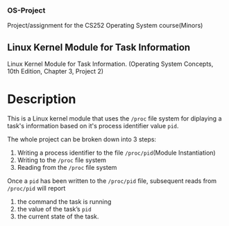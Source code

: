 ### OS-Project
Project/assignment for the CS252 Operating System course(Minors)
## Linux Kernel Module for Task Information
Linux Kernel Module for Task Information. (Operating System Concepts, 10th Edition, Chapter 3, Project 2)

# Description
This is a Linux kernel module that uses the `/proc` file system for diplaying a task's information based on it's process identifier value `pid`.

The whole project can be broken down into 3 steps:

1. Writing a process identifier to the file `/proc/pid`(Module Instantiation)
2. Writing to the `/proc` file system
3. Reading from the `/proc` file system

Once a `pid` has been written to the `/proc/pid` file, subsequent reads from `/proc/pid` will report

1. the command the task is running
2. the value of the task’s `pid` 
3. the current state of the task.
